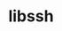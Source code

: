---
title: "libssh"
layout: cache
categories: [package, develop-2025-07-13]
meta: {"compilers": ["apple-clang@17.0.0"], "num_specs": 1, "num_specs_by_stack": {"developer-tools-darwin": 1, "root": 1}, "oss": ["sequoia"], "platforms": ["darwin"], "stacks": ["developer-tools-darwin", "root"], "targets": ["aarch64"], "versions": ["0.11.2"]}
spec_details: [{"compiler": "apple-clang@17.0.0", "hash": "rhvwxmryopv5mfg35wp5qxeyb5wv7ddq", "os": "sequoia", "platform": "darwin", "size": "-", "stacks": ["developer-tools-darwin", "root"], "target": "aarch64", "variants": ["build_system=cmake", "build_type=Release", "generator=make", "+gssapi", "~ipo"], "versions": ["0.11.2"]}]
---